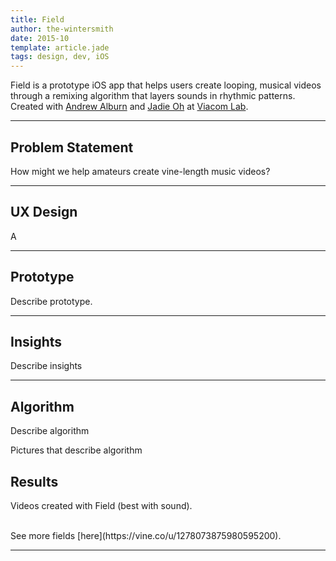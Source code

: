 ```yaml
---
title: Field
author: the-wintersmith
date: 2015-10
template: article.jade
tags: design, dev, iOS
---
```


Field is a prototype iOS app that helps users create looping, musical videos through a remixing algorithm that layers sounds in rhythmic patterns. Created with [Andrew Alburn](https://www.linkedin.com/pub/andrew-alburn/54/157/a9) and [Jadie Oh](http://www.jadieoh.com/) at [Viacom Lab](http://www.viacomlab.com).


---

## Problem Statement
How might we help amateurs create vine-length music videos?

---

## UX Design

A

---

## Prototype


Describe prototype.

---

## Insights


Describe insights

---

## Algorithm


Describe algorithm

Pictures that describe algorithm

## Results

Videos created with Field (best with sound).

<div class="vine" id="iBE6xqJiKm3"></div>

<div class="vine" id="iBEgV6hxzt7"></div>

<div class="vine" id="iBEDud3JjLY"></div>

<div class="vine" id="iBEwiF1IOmI"></div>

</br>
See more fields [here](https://vine.co/u/1278073875980595200).

<script src="/js/vineEmbed.js"></script> 
<script src="https://platform.vine.co/static/scripts/embed.js"></script> 

---
